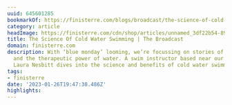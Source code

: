 ```yaml
---
uuid: 645601285
bookmarkOf: https://finisterre.com/blogs/broadcast/the-science-of-cold-water-swimming
category: article
headImage: https://finisterre.com/cdn/shop/articles/unnamed_3df22b54-89c1-419e-9b71-177645106e1d.jpg?v=1664895452
title: The Science Of Cold Water Swimming | The Broadcast
domain: finisterre.com
description: With ‘blue monday’ looming, we’re focussing on stories of blue health
  and the therapeutic power of water. A swim instructor based near our Bristol store,
  Laura Nesbitt dives into the science and benefits of cold water swimming.
tags:
- finisterre
date: '2023-01-26T19:47:38.486Z'
highlights: 
---
```




